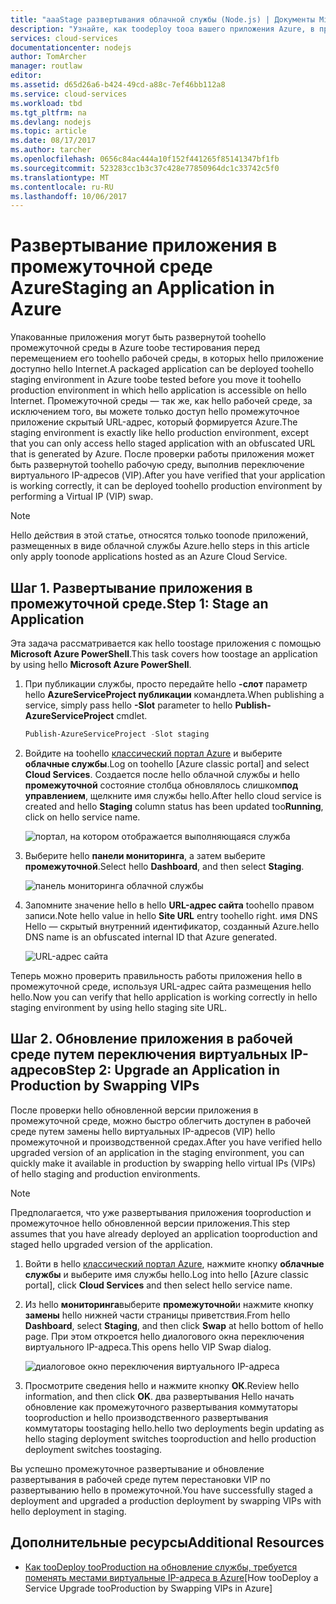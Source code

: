```yaml
---
title: "aaaStage развертывания облачной службы (Node.js) | Документы Microsoft"
description: "Узнайте, как toodeploy tooa вашего приложения Azure, в промежуточной среде, затем развернуть tooa рабочей среде, с помощью переключения виртуального IP-адресов (VIP)."
services: cloud-services
documentationcenter: nodejs
author: TomArcher
manager: routlaw
editor: 
ms.assetid: d65d26a6-b424-49cd-a88c-7ef46bb112a8
ms.service: cloud-services
ms.workload: tbd
ms.tgt_pltfrm: na
ms.devlang: nodejs
ms.topic: article
ms.date: 08/17/2017
ms.author: tarcher
ms.openlocfilehash: 0656c84ac444a10f152f441265f85141347bf1fb
ms.sourcegitcommit: 523283cc1b3c37c428e77850964dc1c33742c5f0
ms.translationtype: MT
ms.contentlocale: ru-RU
ms.lasthandoff: 10/06/2017
---
```

# <a name="staging-an-application-in-azure"></a><span data-ttu-id="63b3b-103">Развертывание приложения в промежуточной среде Azure</span><span class="sxs-lookup"><span data-stu-id="63b3b-103">Staging an Application in Azure</span></span>
<span data-ttu-id="63b3b-104">Упакованные приложения могут быть развернутой toohello промежуточной среды в Azure toobe тестирования перед перемещением его toohello рабочей среды, в которых hello приложение доступно hello Internet.</span><span class="sxs-lookup"><span data-stu-id="63b3b-104">A packaged application can be deployed toohello staging environment in Azure toobe tested before you move it toohello production environment in which hello application is accessible on hello Internet.</span></span> <span data-ttu-id="63b3b-105">Промежуточной среды — так же, как hello рабочей среде, за исключением того, вы можете только доступ hello промежуточное приложение скрытый URL-адрес, который формируется Azure.</span><span class="sxs-lookup"><span data-stu-id="63b3b-105">The staging environment is exactly like hello production environment, except that you can only access hello staged application with an obfuscated URL that is generated by Azure.</span></span> <span data-ttu-id="63b3b-106">После проверки работы приложения может быть развернутой toohello рабочую среду, выполнив переключение виртуального IP-адресов (VIP).</span><span class="sxs-lookup"><span data-stu-id="63b3b-106">After you have verified that your application is working correctly, it can be deployed toohello production environment by performing a Virtual IP (VIP) swap.</span></span>

> [!NOTE]
> <span data-ttu-id="63b3b-107">Hello действия в этой статье, относятся только toonode приложений, размещенных в виде облачной службы Azure.</span><span class="sxs-lookup"><span data-stu-id="63b3b-107">hello steps in this article only apply toonode applications hosted as an Azure Cloud Service.</span></span>
> 
> 

## <a name="step-1-stage-an-application"></a><span data-ttu-id="63b3b-108">Шаг 1. Развертывание приложения в промежуточной среде.</span><span class="sxs-lookup"><span data-stu-id="63b3b-108">Step 1: Stage an Application</span></span>
<span data-ttu-id="63b3b-109">Эта задача рассматривается как hello toostage приложения с помощью **Microsoft Azure PowerShell**.</span><span class="sxs-lookup"><span data-stu-id="63b3b-109">This task covers how toostage an application by using hello **Microsoft Azure PowerShell**.</span></span>

1. <span data-ttu-id="63b3b-110">При публикации службы, просто передайте hello **-слот** параметр hello **AzureServiceProject публикации** командлета.</span><span class="sxs-lookup"><span data-stu-id="63b3b-110">When publishing a service, simply pass hello **-Slot** parameter to hello **Publish-AzureServiceProject** cmdlet.</span></span>
   
   ```powershell
   Publish-AzureServiceProject -Slot staging
   ```
2. <span data-ttu-id="63b3b-111">Войдите на toohello [классический портал Azure] и выберите **облачные службы**.</span><span class="sxs-lookup"><span data-stu-id="63b3b-111">Log on toohello [Azure classic portal] and select **Cloud Services**.</span></span> <span data-ttu-id="63b3b-112">Создается после hello облачной службы и hello **промежуточной** состояние столбца обновлялось слишком**под управлением**, щелкните имя службы hello.</span><span class="sxs-lookup"><span data-stu-id="63b3b-112">After hello cloud service is created and hello **Staging** column status has been updated too**Running**, click on hello service name.</span></span>
   
   ![портал, на котором отображается выполняющаяся служба][cloud-service]
3. <span data-ttu-id="63b3b-114">Выберите hello **панели мониторинга**, а затем выберите **промежуточной**.</span><span class="sxs-lookup"><span data-stu-id="63b3b-114">Select hello **Dashboard**, and then select **Staging**.</span></span>
   
   ![панель мониторинга облачной службы][cloud-service-dashboard]
4. <span data-ttu-id="63b3b-116">Запомните значение hello в hello **URL-адрес сайта** toohello правом записи.</span><span class="sxs-lookup"><span data-stu-id="63b3b-116">Note hello value in hello **Site URL** entry toohello right.</span></span> <span data-ttu-id="63b3b-117">имя DNS Hello — скрытый внутренний идентификатор, созданный Azure.</span><span class="sxs-lookup"><span data-stu-id="63b3b-117">hello DNS name is an obfuscated internal ID that Azure generated.</span></span>
   
    ![URL-адрес сайта][cloud-service-staging-url]

<span data-ttu-id="63b3b-119">Теперь можно проверить правильность работы приложения hello в промежуточной среде, используя URL-адрес сайта размещения hello hello.</span><span class="sxs-lookup"><span data-stu-id="63b3b-119">Now you can verify that hello application is working correctly in hello staging environment by using hello staging site URL.</span></span>

## <a name="step-2-upgrade-an-application-in-production-by-swapping-vips"></a><span data-ttu-id="63b3b-120">Шаг 2. Обновление приложения в рабочей среде путем переключения виртуальных IP-адресов</span><span class="sxs-lookup"><span data-stu-id="63b3b-120">Step 2: Upgrade an Application in Production by Swapping VIPs</span></span>
<span data-ttu-id="63b3b-121">После проверки hello обновленной версии приложения в промежуточной среде, можно быстро облегчить доступен в рабочей среде путем замены hello виртуальных IP-адресов (VIP) hello промежуточной и производственной средах.</span><span class="sxs-lookup"><span data-stu-id="63b3b-121">After you have verified hello upgraded version of an application in the staging environment, you can quickly make it available in production by swapping hello virtual IPs (VIPs) of hello staging and production environments.</span></span>

> [!NOTE]
> <span data-ttu-id="63b3b-122">Предполагается, что уже развертывания приложения tooproduction и промежуточное hello обновленной версии приложения.</span><span class="sxs-lookup"><span data-stu-id="63b3b-122">This step assumes that you have already deployed an application tooproduction and staged hello upgraded version of the application.</span></span>
> 
> 

1. <span data-ttu-id="63b3b-123">Войти в hello [классический портал Azure], нажмите кнопку **облачные службы** и выберите имя службы hello.</span><span class="sxs-lookup"><span data-stu-id="63b3b-123">Log into hello [Azure classic portal], click **Cloud Services** and then select hello service name.</span></span>
2. <span data-ttu-id="63b3b-124">Из hello **мониторинга**выберите **промежуточной**и нажмите кнопку **замены** hello нижней части страницы приветствия.</span><span class="sxs-lookup"><span data-stu-id="63b3b-124">From hello **Dashboard**, select **Staging**, and then click **Swap** at hello bottom of hello page.</span></span> <span data-ttu-id="63b3b-125">При этом откроется hello диалогового окна переключения виртуального IP-адреса.</span><span class="sxs-lookup"><span data-stu-id="63b3b-125">This opens hello VIP Swap dialog.</span></span>
   
   ![диалоговое окно переключения виртуального IP-адреса][vip-swap-dialog]
3. <span data-ttu-id="63b3b-127">Просмотрите сведения hello и нажмите кнопку **ОК**.</span><span class="sxs-lookup"><span data-stu-id="63b3b-127">Review hello information, and then click **OK**.</span></span> <span data-ttu-id="63b3b-128">два развертывания Hello начать обновление как промежуточного развертывания коммутаторы tooproduction и hello производственного развертывания коммутаторы toostaging hello.</span><span class="sxs-lookup"><span data-stu-id="63b3b-128">hello two deployments begin updating as hello staging deployment switches tooproduction and hello production deployment switches toostaging.</span></span>

<span data-ttu-id="63b3b-129">Вы успешно промежуточное развертывание и обновление развертывания в рабочей среде путем перестановки VIP по развертыванию hello в промежуточной.</span><span class="sxs-lookup"><span data-stu-id="63b3b-129">You have successfully staged a deployment and upgraded a production deployment by swapping VIPs with hello deployment in staging.</span></span>

## <a name="additional-resources"></a><span data-ttu-id="63b3b-130">Дополнительные ресурсы</span><span class="sxs-lookup"><span data-stu-id="63b3b-130">Additional Resources</span></span>
* <span data-ttu-id="63b3b-131">[Как tooDeploy tooProduction на обновление службы, требуется поменять местами виртуальные IP-адреса в Azure]</span><span class="sxs-lookup"><span data-stu-id="63b3b-131">[How tooDeploy a Service Upgrade tooProduction by Swapping VIPs in Azure]</span></span>

[классический портал Azure]: http://manage.windowsazure.com
[cloud-service]: ./media/cloud-services-nodejs-stage-application/staging-cloud-service-running.png
[cloud-service-dashboard]: ./media/cloud-services-nodejs-stage-application/cloud-service-dashboard-staging.png
[cloud-service-staging-url]: ./media/cloud-services-nodejs-stage-application/cloud-service-staging-url.png
[vip-swap-dialog]: ./media/cloud-services-nodejs-stage-application/vip-swap-dialog.png
[Как tooDeploy tooProduction на обновление службы, требуется поменять местами виртуальные IP-адреса в Azure]: cloud-services-how-to-manage.md#how-to-swap-deployments-to-promote-a-staged-deployment-to-production
